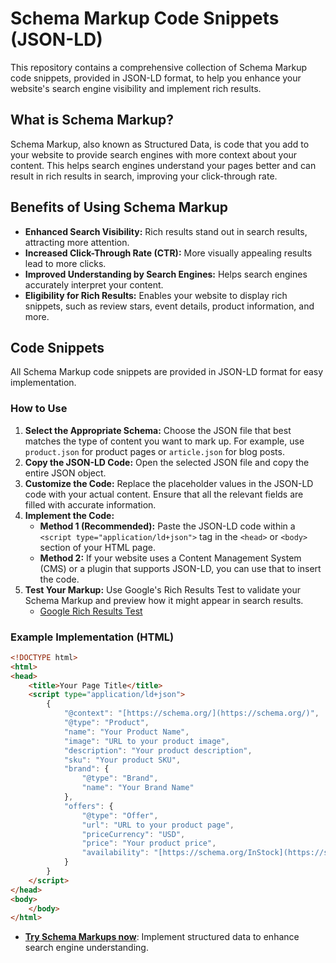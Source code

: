 # Schema Markup Code Snippets (JSON-LD)

This repository contains a comprehensive collection of Schema Markup code snippets, provided in JSON-LD format, to help you enhance your website's search engine visibility and implement rich results.

## What is Schema Markup?

Schema Markup, also known as Structured Data, is code that you add to your website to provide search engines with more context about your content. This helps search engines understand your pages better and can result in rich results in search, improving your click-through rate.

## Benefits of Using Schema Markup

* **Enhanced Search Visibility:** Rich results stand out in search results, attracting more attention.
* **Increased Click-Through Rate (CTR):** More visually appealing results lead to more clicks.
* **Improved Understanding by Search Engines:** Helps search engines accurately interpret your content.
* **Eligibility for Rich Results:** Enables your website to display rich snippets, such as review stars, event details, product information, and more.

## Code Snippets

All Schema Markup code snippets are provided in JSON-LD format for easy implementation.

### How to Use

1.  **Select the Appropriate Schema:** Choose the JSON file that best matches the type of content you want to mark up. For example, use `product.json` for product pages or `article.json` for blog posts.
2.  **Copy the JSON-LD Code:** Open the selected JSON file and copy the entire JSON object.
3.  **Customize the Code:** Replace the placeholder values in the JSON-LD code with your actual content. Ensure that all the relevant fields are filled with accurate information.
4.  **Implement the Code:**
    * **Method 1 (Recommended):** Paste the JSON-LD code within a `<script type="application/ld+json">` tag in the `<head>` or `<body>` section of your HTML page.
    * **Method 2:** If your website uses a Content Management System (CMS) or a plugin that supports JSON-LD, you can use that to insert the code.
5.  **Test Your Markup:** Use Google's Rich Results Test to validate your Schema Markup and preview how it might appear in search results.
    * [Google Rich Results Test](https://search.google.com/test/rich-results)

### Example Implementation (HTML)

```html
<!DOCTYPE html>
<html>
<head>
    <title>Your Page Title</title>
    <script type="application/ld+json">
        {
            "@context": "[https://schema.org/](https://schema.org/)",
            "@type": "Product",
            "name": "Your Product Name",
            "image": "URL to your product image",
            "description": "Your product description",
            "sku": "Your product SKU",
            "brand": {
                "@type": "Brand",
                "name": "Your Brand Name"
            },
            "offers": {
                "@type": "Offer",
                "url": "URL to your product page",
                "priceCurrency": "USD",
                "price": "Your product price",
                "availability": "[https://schema.org/InStock](https://schema.org/InStock)"
            }
        }
    </script>
</head>
<body>
    </body>
</html>
```

* **[Try Schema Markups now](/code-snippets/schema-markup/)**: Implement structured data to enhance search engine understanding.